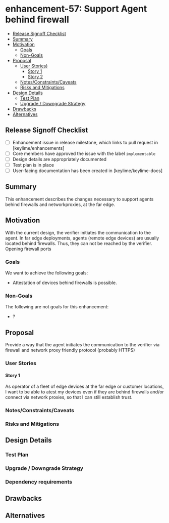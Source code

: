 <!--
**Note:** When your enhancement is complete, all of these comment blocks should be removed.

To get started with this template:

- [ ] **Create an issue in keylime/enhancements**
  When filing an enhancement tracking issue, please ensure to complete all
  fields in that template.  One of the fields asks for a link to the enhancement.  You
  can leave that blank until this enhancement is made a pull request, and then
  go back to the enhancement and add the link.
- [ ] **Make a copy of this template.**
 name it `NNNN-short-descriptive-title`, where `NNNN` is the issue number (with no
  leading-zero padding) assigned to your enhancement above.
- [ ] **Fill out this file as best you can.**
  At minimum, you should fill in the "Summary", and "Motivation" sections.
  These should be easy if you've preflighted the idea of the enhancement with the
  appropriate SIG(s).
- [ ] **Merge early and iterate.**
  Avoid getting hung up on specific details and instead aim to get the goals of
  the enhancement clarified and merged quickly.  The best way to do this is to just
  start with the high-level sections and fill out details incrementally in
  subsequent PRs.
-->
# enhancement-57: Support Agent behind firewall

<!-- toc -->
- [Release Signoff Checklist](#release-signoff-checklist)
- [Summary](#summary)
- [Motivation](#motivation)
  - [Goals](#goals)
  - [Non-Goals](#non-goals)
- [Proposal](#proposal)
  - [User Stories)](#user-stories)
    - [Story 1](#story-1)
    - [Story 2](#story-2)
  - [Notes/Constraints/Caveats](#notesconstraintscaveats)
  - [Risks and Mitigations](#risks-and-mitigations)
- [Design Details](#design-details)
  - [Test Plan](#test-plan)
  - [Upgrade / Downgrade Strategy](#upgrade--downgrade-strategy)
- [Drawbacks](#drawbacks)
- [Alternatives](#alternatives)
<!-- /toc -->

## Release Signoff Checklist

- [ ] Enhancement issue in release milestone, which links to pull request in [keylime/enhancements]
- [ ] Core members have approved the issue with the label `implementable`
- [ ] Design details are appropriately documented
- [ ] Test plan is in place
- [ ] User-facing documentation has been created in [keylime/keylime-docs]

## Summary

This enhancement describes the changes necessary to support agents behind firewalls and 
networkproxies, at the far edge.

## Motivation
With the current design, the verifier initiates the communication to the agent. 
In far edge deployments, agents (remote edge devices) are usually located behind
firewalls. Thus, they can not be reached by the verifier. Opening firewall ports 

### Goals

We want to achieve the following goals:
* Attestation of devices behind firewalls is possible.

### Non-Goals

The following are not goals for this enhancement:
* ?

## Proposal
Provide a way that the agent initiates the communication to the verifier via firewall and network proxy friendly protocol (probably HTTPS)

### User Stories

#### Story 1

As operator of a fleet of edge devices at the far edge or customer locations, I want to be able to atest my devices even if they are behind firewalls 
and/or connect via network proxies, so that I can still establish trust. 

### Notes/Constraints/Caveats

### Risks and Mitigations

## Design Details

### Test Plan

### Upgrade / Downgrade Strategy

### Dependency requirements

## Drawbacks

## Alternatives

